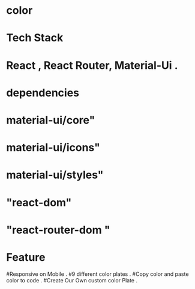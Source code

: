 # color
# Tech Stack

# React , React Router, Material-Ui .
#   dependencies
   # material-ui/core"
   # material-ui/icons"
   # material-ui/styles"
   # "react-dom"
   # "react-router-dom "

# Feature

#Responsive on Mobile .
#9 different color plates .
#Copy color and paste color to code .
#Create Our Own custom color Plate .

